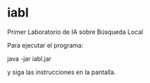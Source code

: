 # iabl
Primer Laboratorio de IA sobre Búsqueda Local

Para ejecutar el programa:

java -jar iabl.jar

y siga las instrucciones en la pantalla.
